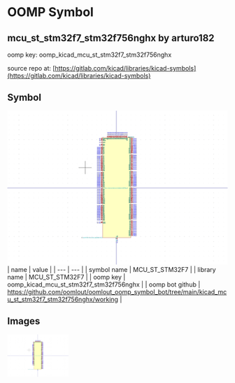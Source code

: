 # OOMP Symbol  
## mcu_st_stm32f7_stm32f756nghx  by arturo182  
  
oomp key: oomp_kicad_mcu_st_stm32f7_stm32f756nghx  
  
source repo at: [https://gitlab.com/kicad/libraries/kicad-symbols](https://gitlab.com/kicad/libraries/kicad-symbols)  
## Symbol  
  
[![working.png](working_600.png)](working.png)  
| name | value | 
| --- | --- | 
| symbol name | MCU_ST_STM32F7 | 
| library name | MCU_ST_STM32F7 | 
| oomp key | oomp_kicad_mcu_st_stm32f7_stm32f756nghx | 
| oomp bot github | https://github.com/oomlout/oomlout_oomp_symbol_bot/tree/main/kicad_mcu_st_stm32f7_stm32f756nghx/working | 
## Images  
  
[![working.png](working_140.png)](working.png)  
